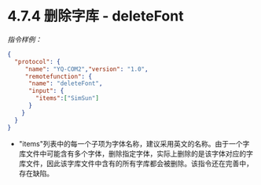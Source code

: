 # 4.7.4    删除字库 - deleteFont

 *指令样例：*

```json
{
  "protocol": {
     "name": "YQ-COM2","version": "1.0",
     "remotefunction": {
      "name": "deleteFont",
      "input": {
        "items":["SimSun"]
      }
    }
  }
}
```

* "items"列表中的每一个子项为字体名称，建议采用英文的名称。由于一个字库文件中可能含有多个字体，删除指定字体，实际上删除的是该字体对应的字库文件，因此该字库文件中含有的所有字库都会被删除。该指令还在完善中，存在缺陷。